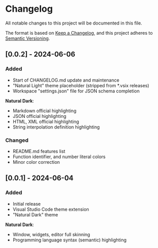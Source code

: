# Changelog

All notable changes to this project will be documented in this file.

The format is based on [Keep a Changelog](https://keepachangelog.com/en/1.1.0/),
and this project adheres to [Semantic Versioning](https://semver.org/spec/v2.0.0.html).

## [0.0.2] - 2024-06-06

### Added

- Start of CHANGELOG.md update and maintenance
- "Natural Light" theme placeholder (stripped from *.vsix releases)
- Workspace "settings.json" file for JSON schema completion

**Natural Dark**:

- Markdown official highlighting
- JSON official highlighting
- HTML, XML official highlighting
- String interpolation definition highlighting

### Changed

- README.md features list
- Function identifier, and number literal colors
- Minor color correction

## [0.0.1] - 2024-06-04

### Added

- Initial release
- Visual Studio Code theme extension
- "Natural Dark" theme

**Natural Dark**:

- Window, widgets, editor full skinning
- Programming language syntax (semantic) highlighting
